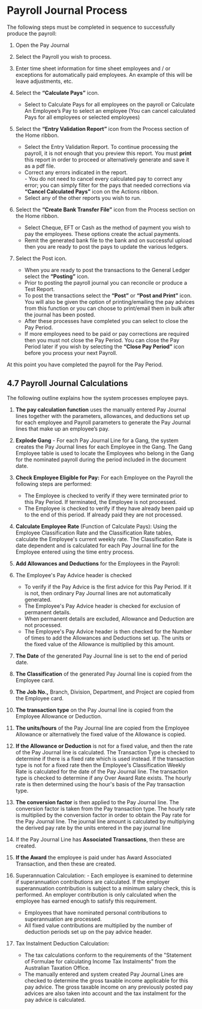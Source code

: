 # Payroll Journal Process
The following steps must be completed in sequence to successfully produce the payroll:

1.    Open the Pay Journal

2.    Select the Payroll you wish to process.

3.    Enter time sheet information for time sheet employees and / or exceptions for automatically paid employees.  An example of this will be leave adjustments, etc.

4.    Select the **“Calculate Pays”** icon.
      - Select to Calculate Pays for all employees on the payroll or Calculate An Employee’s Pay to select an employee (You can cancel calculated Pays for all employees or selected employees)

5.    Select the **“Entry Validation Report”** icon from the Process section of the Home ribbon.
      - Select the Entry Validation Report.  To continue processing the payroll, it is not enough that you preview this report. You must **print** this report in order to proceed or alternatively generate and save it as a pdf file.  
      - Correct any errors indicated in the report.  
    - You do not need to cancel every calculated pay to correct any error; you can simply filter for the pays that needed corrections via **“Cancel Calculated Pays”** icon on the Actions ribbon.  
      - Select any of the other reports you wish to run.  
 
6.    Select the **“Create Bank Transfer File”** icon from the Process section on the Home ribbon.
      - Select Cheque, EFT or Cash as the method of payment you wish to pay the employees.  These options create the actual payments.
      - Remit the generated bank file to the bank and on successful upload then you are ready to post the pays to update the various ledgers.  
7.    Select the Post icon.
      - When you are ready to post the transactions to the General Ledger select the **“Posting”** icon.
      - Prior to posting the payroll journal you can reconcile or produce a Test Report.  
      - To post the transactions select the **“Post”** or **“Post and Print”** icon.  You will also be given the option of printing/emailing the pay advices from this function or you can choose to print/email them in bulk after the journal has been posted.  
      - After these processes have completed you can select to close the Pay Period.  
      - If more employees need to be paid or pay corrections are required then you must not close the Pay Period.  You can close the Pay Period later if you wish by selecting the **“Close Pay Period”** icon before you process your next Payroll.

At this point you have completed the payroll for the Pay Period. 

## 4.7	Payroll Journal Calculations
The following outline explains how the system processes employee pays.

1.    **The pay calculation function** uses the manually entered Pay Journal lines together with the parameters, allowances, and deductions set up for each employee and Payroll parameters to generate the Pay Journal lines that make up an employee’s pay.

2.    **Explode Gang** - For each Pay Journal Line for a Gang, the system creates the Pay Journal lines for each Employee in the Gang.  The Gang Employee table is used to locate the Employees who belong in the Gang for the nominated payroll during the period included in the document date.

3.    **Check Employee Eligible for Pay:** For each Employee on the Payroll the following steps are performed:
      - The Employee is checked to verify if they were terminated prior to this Pay Period.  If terminated, the Employee is not processed.
      - The Employee is checked to verify if they have already been paid up to the end of this period.  If already paid they are not processed.
   
4.    **Calculate Employee Rate** (Function of Calculate Pays): Using the Employee Classification Rate and the Classification Rate tables, calculate the Employee's current weekly rate.  The Classification Rate is date dependent and is calculated for each Pay Journal line for the Employee entered using the time entry process.

5.    **Add Allowances and Deductions** for the Employees in the Payroll:

6.    The Employee's Pay Advice header is checked 
      - To verify if the Pay Advice is the first advice for this Pay Period.  If it is not, then ordinary Pay Journal lines are not automatically generated.  
      - The Employee's Pay Advice header is checked for exclusion of permanent details.  
      - When permanent details are excluded, Allowance and Deduction are not processed.  
      - The Employee's Pay Advice header is then checked for the Number of times to add the Allowances and Deductions set up.  The units or the fixed value of the Allowance is multiplied by this amount. 
   
7.    **The Date** of the generated Pay Journal line is set to the end of period date.  

8.    **The Classification** of the generated Pay Journal line is copied from the Employee card.  

9.    **The Job No.,** Branch, Division, Department, and Project are copied from the Employee card.  

10.   **The transaction type** on the Pay Journal line is copied from the Employee Allowance or Deduction.

11.   **The units/hours** of the Pay Journal line are copied from the Employee Allowance or alternatively the fixed value of the Allowance is copied. 

12.   **If the Allowance or Deduction** is not for a fixed value, and then the rate of the Pay Journal line is calculated.  The Transaction Type is checked to determine if there is a fixed rate which is used instead.  If the transaction type is not for a fixed rate then the Employee's Classification Weekly Rate is calculated for the date of the Pay Journal line.  The transaction type is checked to determine if any Over Award Rate exists.  The hourly rate is then determined using the hour's basis of the Pay transaction type.

13.   **The conversion factor** is then applied to the Pay Journal line.  The conversion factor is taken from the Pay transaction type.  The hourly rate is multiplied by the conversion factor in order to obtain the Pay rate for the Pay Journal line.  The journal line amount is calculated by multiplying the derived pay rate by the units entered in the pay journal line 

14.   If the Pay Journal Line has **Associated Transactions**, then these are created. 

15.   **If the Award** the employee is paid under has Award Associated Transaction, and then these are created.

16.	Superannuation Calculation: 
        - Each employee is examined to determine if superannuation contributions are calculated.  If the employer superannuation contribution is subject to a minimum salary check, this is performed.  An employer contribution is only calculated when the employee has earned enough to satisfy this requirement.
       - Employees that have nominated personal contributions to superannuation are processed.
       - All fixed value contributions are multiplied by the number of deduction periods set up on the pay advice header. 
    
17.	Tax Instalment Deduction Calculation:
      - The tax calculations conform to the requirements of the "Statement of Formulae for calculating Income Tax Instalments" from the Australian Taxation Office.
      - The manually entered and system created Pay Journal Lines are checked to determine the gross taxable income applicable for this pay advice.  The gross taxable income on any previously posted pay advices are also taken into account and the tax instalment for the pay advice is calculated.
